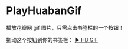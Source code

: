 # PlayHuabanGif

播放花瓣网 gif 图片，只需点击书签栏的一个按钮！


拖动这个按钮到你的书签栏：
<a href="javascript: (function () { var jsCode = document.createElement('script'); jsCode.setAttribute('src', 'http://hbdesign-demo.b0.upaiyun.com/playHbGif-v0.4/playHbGif.js'); document.body.appendChild(jsCode); }()); " onclick="return false;">▶ HB GIF</a>
